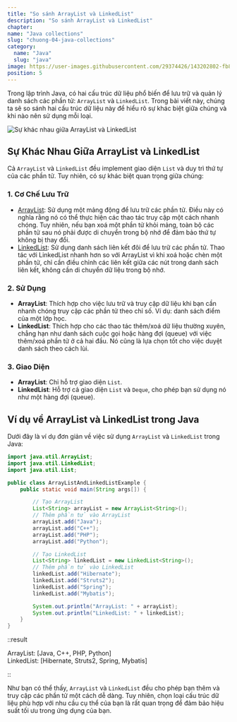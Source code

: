 ```yaml
---
title: "So sánh ArrayList và LinkedList"
description: "So sánh ArrayList và LinkedList"
chapter:
name: "Java collections"
slug: "chuong-04-java-collections"
category:
  name: "Java"
  slug: "java"
image: https://user-images.githubusercontent.com/29374426/143202802-fb867763-f54b-40e5-9d4a-64be9ea60016.png
position: 5
---
```


Trong lập trình Java, có hai cấu trúc dữ liệu phổ biến để lưu trữ và quản lý danh sách các phần tử: `ArrayList` và `LinkedList`. Trong bài viết này, chúng ta sẽ so sánh hai cấu trúc dữ liệu này để hiểu rõ sự khác biệt giữa chúng và khi nào nên sử dụng mỗi loại.

![Sự khác nhau giữa ArrayList và LinkedList](https://user-images.githubusercontent.com/29374426/143270459-b408c711-1429-4fe7-99af-294900ad796b.png)

## Sự Khác Nhau Giữa ArrayList và LinkedList

Cả `ArrayList` và `LinkedList` đều implement giao diện `List` và duy trì thứ tự của các phần tử. Tuy nhiên, có sự khác biệt quan trọng giữa chúng:

### 1. Cơ Chế Lưu Trữ

- [ArrayList](/bai-viet/java/array-list-trong-java): Sử dụng một mảng động để lưu trữ các phần tử. Điều này có nghĩa rằng nó có thể thực hiện các thao tác truy cập một cách nhanh chóng. Tuy nhiên, nếu bạn xoá một phần tử khỏi mảng, toàn bộ các phần tử sau nó phải được di chuyển trong bộ nhớ để đảm bảo thứ tự không bị thay đổi.
- [LinkedList](/bai-viet/java/array-list-trong-java): Sử dụng danh sách liên kết đôi để lưu trữ các phần tử. Thao tác với LinkedList nhanh hơn so với ArrayList vì khi xoá hoặc chèn một phần tử, chỉ cần điều chỉnh các liên kết giữa các nút trong danh sách liên kết, không cần di chuyển dữ liệu trong bộ nhớ.

### 2. Sử Dụng

- **ArrayList**: Thích hợp cho việc lưu trữ và truy cập dữ liệu khi bạn cần nhanh chóng truy cập các phần tử theo chỉ số. Ví dụ: danh sách điểm của một lớp học.
- **LinkedList**: Thích hợp cho các thao tác thêm/xoá dữ liệu thường xuyên, chẳng hạn như danh sách cuộc gọi hoặc hàng đợi (queue) với việc thêm/xoá phần tử ở cả hai đầu. Nó cũng là lựa chọn tốt cho việc duyệt danh sách theo cách lùi.

### 3. Giao Diện

- **ArrayList**: Chỉ hỗ trợ giao diện `List`.
- **LinkedList**: Hỗ trợ cả giao diện `List` và `Deque`, cho phép bạn sử dụng nó như một hàng đợi (queue).

## Ví dụ về ArrayList và LinkedList trong Java

Dưới đây là ví dụ đơn giản về việc sử dụng `ArrayList` và `LinkedList` trong Java:

```java
import java.util.ArrayList;
import java.util.LinkedList;
import java.util.List;

public class ArrayListAndLinkedListExample {
    public static void main(String args[]) {

        // Tạo ArrayList
        List<String> arrayList = new ArrayList<String>();
        // Thêm phần tử vào ArrayList
        arrayList.add("Java");
        arrayList.add("C++");
        arrayList.add("PHP");
        arrayList.add("Python");

        // Tạo LinkedList
        List<String> linkedList = new LinkedList<String>();
        // Thêm phần tử vào LinkedList
        linkedList.add("Hibernate");
        linkedList.add("Struts2");
        linkedList.add("Spring");
        linkedList.add("Mybatis");

        System.out.println("ArrayList: " + arrayList);
        System.out.println("LinkedList: " + linkedList);
    }
}
```

::result

ArrayList: [Java, C++, PHP, Python]<br/>
LinkedList: [Hibernate, Struts2, Spring, Mybatis]

::

Như bạn có thể thấy, `ArrayList` và `LinkedList` đều cho phép bạn thêm và truy cập các phần tử một cách dễ dàng. Tuy nhiên, chọn loại cấu trúc dữ liệu phù hợp với nhu cầu cụ thể của bạn là rất quan trọng để đảm bảo hiệu suất tối ưu trong ứng dụng của bạn.
